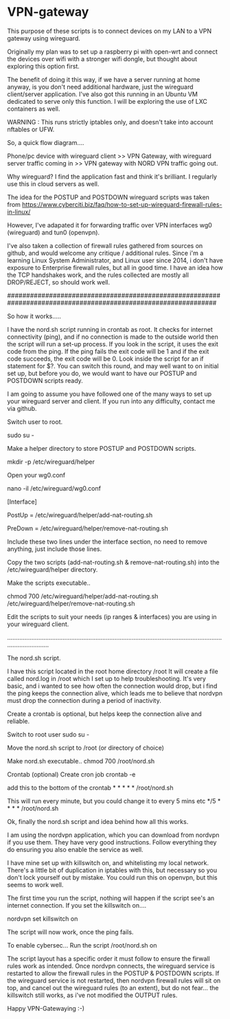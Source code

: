 # VPN-gateway

This purpose of these scripts is to connect devices on my LAN to a VPN gateway using wireguard.

Originally my plan was to set up a raspberry pi with open-wrt and connect the devices over wifi
with a stronger wifi dongle, but thought about exploring this option first.

The benefit of doing it this way, if we have a server running at home anyway, is you don't need
additional hardware, just the wireguard client/server application. I've also got this running in an 
Ubuntu VM dedicated to serve only this function. I will be exploring the use of LXC containers
as well.

WARNING : 
This runs strictly iptables only, and doesn't take into account nftables or UFW.

So, a quick flow diagram....

Phone/pc device with wireguard client >> VPN Gateway, with wireguard server traffic coming in >> VPN gateway with NORD VPN traffic going out.

Why wireguard? I find the application fast and think it's brilliant. I regularly use this in cloud servers as well.

The idea for the POSTUP and POSTDOWN wireguard scripts was taken from https://www.cyberciti.biz/faq/how-to-set-up-wireguard-firewall-rules-in-linux/

However, I've adapated it for forwarding traffic over VPN interfaces wg0 (wireguard) and tun0 (openvpn).

I've also taken a collection of firewall rules gathered from sources on github, and would welcome any critique / additional rules. Since i'm a learning
Linux System Administrator, and Linux user since 2014, i don't have exposure to Enterprise firewall rules, but all in good time. I have an idea how the TCP
handshakes work, and the rules collected are mostly all DROP/REJECT, so should work well.

###############################################################################################################

So how it works.....

I have the nord.sh script running in crontab as root. It checks for internet connectivity (ping), and if no connection is made to the outside world
then the script will run a set-up process. If you look in the script, it uses the exit code from the ping. If the ping fails the exit code will be 1
and if the exit code succeeds, the exit code will be 0. Look inside the script for an if statement for $?. You can switch this round, and may well
want to on initial set up, but before you do, we would want to have our POSTUP and POSTDOWN scripts ready.

I am going to assume you have followed one of the many ways to set up your wireguard server and client. If you run into any difficulty, contact me
via github.

Switch user to root.

sudo su -

Make a helper directory to store POSTUP and POSTDOWN scripts.

mkdir -p /etc/wireguard/helper

Open your wg0.conf

nano -il /etc/wireguard/wg0.conf

[Interface]

PostUp = /etc/wireguard/helper/add-nat-routing.sh

PreDown = /etc/wireguard/helper/remove-nat-routing.sh

Include these two lines under the interface section, no need to remove anything, just include those lines.

Copy the two scripts (add-nat-routing.sh & remove-nat-routing.sh) into the /etc/wireguard/helper directory.

Make the scripts executable..

chmod 700 /etc/wireguard/helper/add-nat-routing.sh /etc/wireguard/helper/remove-nat-routing.sh

Edit the scripts to suit your needs (ip ranges & interfaces) you are using in your wireguard client. 

....................................................................................................................................................

The nord.sh script.

I have this script located in the root home directory /root 
It will create a file called nord.log in /root which I set up to help troubleshooting. It's very basic, and i wanted to see how often
the connection would drop, but i find the ping keeps the connection alive, which leads me to believe that nordvpn must drop the connection
during a period of inactivity.

Create a crontab is optional, but helps keep the connection alive and reliable.

Switch to root user
sudo su -

Move the nord.sh script to /root (or directory of choice)

Make nord.sh executable..
chmod 700 /root/nord.sh

Crontab (optional)
Create cron job
crontab -e

add this to the bottom of the crontab     * * * * * /root/nord.sh

This will run every minute, but you could change it to every 5 mins etc    */5 * * * * /root/nord.sh

Ok, finally the nord.sh script and idea behind how all this works.

I am using the nordvpn application, which you can download from nordvpn if you use them. They have very good instructions. Follow everything
they do ensuring you also enable the service as well.

I have mine set up with killswitch on, and whitelisting my local network. There's a little bit of duplication in iptables with this, but necessary
so you don't lock yourself out by mistake. You could run this on openvpn, but this seems to work well.

The first time you run the script, nothing will happen if the script see's an internet connection. If you set the killswitch on....

nordvpn set killswitch on

The script will now work, once the ping fails.

To enable cybersec...
Run the script /root/nord.sh on

The script layout has a specific order it must follow to ensure the firwall rules work as intended. Once nordvpn connects, the wireguard service
is restarted to allow the firewall rules in the POSTUP & POSTDOWN scripts. If the wireguard service is not restarted, then nordvpn firewall rules will sit on top, and cancel out the wireguard rules (to an extent), but do not fear... the killswitch still works, as i've not modified the OUTPUT rules.

Happy VPN-Gatewaying :-)
